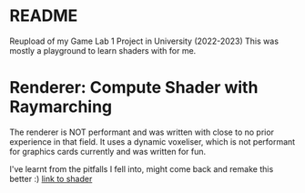 # README
Reupload of my Game Lab 1 Project in University (2022-2023)
This was mostly a playground to learn shaders with for me.

# Renderer: Compute Shader with Raymarching
The renderer is NOT performant and was written with close to no prior experience in that field.
It uses a dynamic voxeliser, which is not performant for graphics cards currently and was written for fun.

I've learnt from the pitfalls I fell into, might come back and remake this better :)
[link to shader](/code/Assets/Objects/Render/Raymarching.compute)
